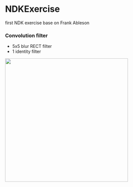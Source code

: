 # NDKExercise
first NDK exercise base on Frank Ableson

### Convolution filter 
- 5x5 blur RECT filter
- 1 identity filter

<img width="400" src="https://user-images.githubusercontent.com/1282659/49413992-6c7a0c80-f737-11e8-8dcd-e1160f64513f.png">

